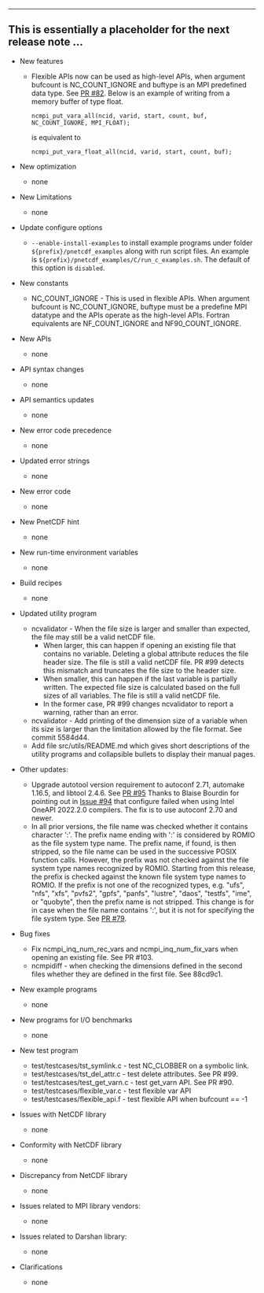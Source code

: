------------------------------------------------------------------------------
This is essentially a placeholder for the next release note ...
------------------------------------------------------------------------------

* New features
  + Flexible APIs now can be used as high-level APIs, when argument bufcount
    is NC_COUNT_IGNORE and buftype is an MPI predefined data type. See
    [PR #82](https://github.com/Parallel-NetCDF/PnetCDF/pull/82). Below is an
    example of writing from a memory buffer of type float.
    ```
    ncmpi_put_vara_all(ncid, varid, start, count, buf, NC_COUNT_IGNORE, MPI_FLOAT);
    ```
    is equivalent to
    ```
    ncmpi_put_vara_float_all(ncid, varid, start, count, buf);
    ```

* New optimization
  + none

* New Limitations
  + none

* Update configure options
  + `--enable-install-examples` to install example programs under folder
    `${prefix}/pnetcdf_examples` along with run script files. An example is
    `${prefix}/pnetcdf_examples/C/run_c_examples.sh`. The default of this
    option is `disabled`.

* New constants
  + NC_COUNT_IGNORE - This is used in flexible APIs. When argument bufcount is
    NC_COUNT_IGNORE, buftype must be a predefine MPI datatype and the APIs
    operate as the high-level APIs. Fortran equivalents are NF_COUNT_IGNORE and
    NF90_COUNT_IGNORE.

* New APIs
  + none

* API syntax changes
  + none

* API semantics updates
  + none

* New error code precedence
  + none

* Updated error strings
  + none

* New error code
  + none

* New PnetCDF hint
  + none

* New run-time environment variables
  + none

* Build recipes
  + none

* Updated utility program
  + ncvalidator - When the file size is larger and smaller than expected, the
    file may still be a valid netCDF file.
    * When larger, this can happen if opening an existing file that contains no
      variable. Deleting a global attribute reduces the file header size. The
      file is still a valid netCDF file. PR #99 detects this mismatch and
      truncates the file size to the header size.
    * When smaller, this can happen if the last variable is partially written.
      The expected file size is calculated based on the full sizes of all
      variables. The file is still a valid netCDF file.
    * In the former case, PR #99 changes ncvalidator to report a warning,
      rather than an error.
  + ncvalidator - Add printing of the dimension size of a variable when its
    size is larger than the limitation allowed by the file format. See commit
    5584d44.
  + Add file src/utils/README.md which gives short descriptions of the utility
    programs and collapsible bullets to display their manual pages.

* Other updates:
  + Upgrade autotool version requirement to autoconf 2.71, automake 1.16.5, and
    libtool 2.4.6.
    See [PR #95](https://github.com/Parallel-NetCDF/PnetCDF/pull/95)
    Thanks to Blaise Bourdin for pointing out in
    [Issue #94](https://github.com/Parallel-NetCDF/PnetCDF/issues/94)
    that configure failed when using Intel OneAPI 2022.2.0 compilers. The fix
    is to use autoconf 2.70 and newer.
  + In all prior versions, the file name was checked whether it contains
    character ':'. The prefix name ending with ':' is considered by ROMIO as
    the file system type name. The prefix name, if found, is then stripped, so
    the file name can be used in the successive POSIX function calls. However,
    the prefix was not checked against the file system type names recognized
    by ROMIO. Starting from this release, the prefix is checked against the
    known file system type names to ROMIO. If the prefix is not one of the
    recognized types, e.g.  "ufs", "nfs", "xfs", "pvfs2", "gpfs", "panfs",
    "lustre", "daos", "testfs", "ime", or "quobyte", then the prefix name is
    not stripped. This change is for in case when the file name contains ':',
    but it is not for specifying the file system type.
    See [PR #79](https://github.com/Parallel-NetCDF/PnetCDF/pull/79).

* Bug fixes
  + Fix ncmpi_inq_num_rec_vars and ncmpi_inq_num_fix_vars when opening an
    existing file. See PR #103.
  + ncmpidiff -  when checking the dimensions defined in the second files
    whether they are defined in the first file. See 88cd9c1.

* New example programs
  + none

* New programs for I/O benchmarks
  + none

* New test program
  + test/testcases/tst_symlink.c - test NC_CLOBBER on a symbolic link.
  + test/testcases/tst_del_attr.c - test delete attributes. See PR #99.
  + test/testcases/test_get_varn.c - test get_varn API. See PR #90.
  + test/testcases/flexible_var.c - test flexible var API
  + test/testcases/flexible_api.f - test flexible API when bufcount == -1

* Issues with NetCDF library
  + none

* Conformity with NetCDF library
  + none

* Discrepancy from NetCDF library
  + none

* Issues related to MPI library vendors:
  + none

* Issues related to Darshan library:
  + none

* Clarifications
  + none

